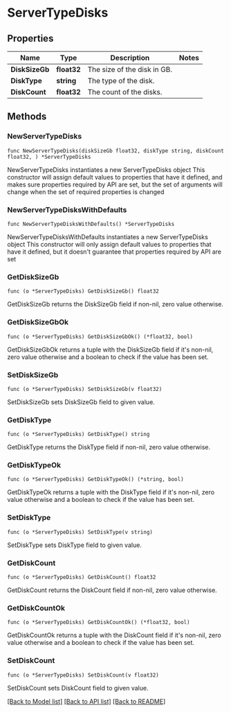 # ServerTypeDisks

## Properties

Name | Type | Description | Notes
------------ | ------------- | ------------- | -------------
**DiskSizeGb** | **float32** | The size of the disk in GB. | 
**DiskType** | **string** | The type of the disk. | 
**DiskCount** | **float32** | The count of the disks. | 

## Methods

### NewServerTypeDisks

`func NewServerTypeDisks(diskSizeGb float32, diskType string, diskCount float32, ) *ServerTypeDisks`

NewServerTypeDisks instantiates a new ServerTypeDisks object
This constructor will assign default values to properties that have it defined,
and makes sure properties required by API are set, but the set of arguments
will change when the set of required properties is changed

### NewServerTypeDisksWithDefaults

`func NewServerTypeDisksWithDefaults() *ServerTypeDisks`

NewServerTypeDisksWithDefaults instantiates a new ServerTypeDisks object
This constructor will only assign default values to properties that have it defined,
but it doesn't guarantee that properties required by API are set

### GetDiskSizeGb

`func (o *ServerTypeDisks) GetDiskSizeGb() float32`

GetDiskSizeGb returns the DiskSizeGb field if non-nil, zero value otherwise.

### GetDiskSizeGbOk

`func (o *ServerTypeDisks) GetDiskSizeGbOk() (*float32, bool)`

GetDiskSizeGbOk returns a tuple with the DiskSizeGb field if it's non-nil, zero value otherwise
and a boolean to check if the value has been set.

### SetDiskSizeGb

`func (o *ServerTypeDisks) SetDiskSizeGb(v float32)`

SetDiskSizeGb sets DiskSizeGb field to given value.


### GetDiskType

`func (o *ServerTypeDisks) GetDiskType() string`

GetDiskType returns the DiskType field if non-nil, zero value otherwise.

### GetDiskTypeOk

`func (o *ServerTypeDisks) GetDiskTypeOk() (*string, bool)`

GetDiskTypeOk returns a tuple with the DiskType field if it's non-nil, zero value otherwise
and a boolean to check if the value has been set.

### SetDiskType

`func (o *ServerTypeDisks) SetDiskType(v string)`

SetDiskType sets DiskType field to given value.


### GetDiskCount

`func (o *ServerTypeDisks) GetDiskCount() float32`

GetDiskCount returns the DiskCount field if non-nil, zero value otherwise.

### GetDiskCountOk

`func (o *ServerTypeDisks) GetDiskCountOk() (*float32, bool)`

GetDiskCountOk returns a tuple with the DiskCount field if it's non-nil, zero value otherwise
and a boolean to check if the value has been set.

### SetDiskCount

`func (o *ServerTypeDisks) SetDiskCount(v float32)`

SetDiskCount sets DiskCount field to given value.



[[Back to Model list]](../README.md#documentation-for-models) [[Back to API list]](../README.md#documentation-for-api-endpoints) [[Back to README]](../README.md)



